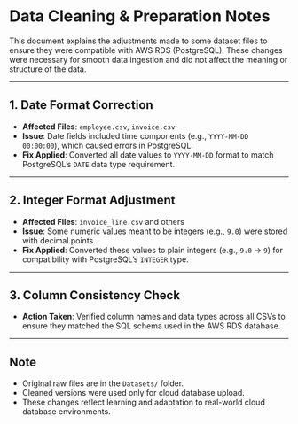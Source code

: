 # Data Cleaning & Preparation Notes

This document explains the adjustments made to some dataset files to ensure they were compatible with AWS RDS (PostgreSQL). These changes were necessary for smooth data ingestion and did not affect the meaning or structure of the data.

---

## 1. Date Format Correction

- **Affected Files**: `employee.csv`, `invoice.csv`
- **Issue**: Date fields included time components (e.g., `YYYY-MM-DD 00:00:00`), which caused errors in PostgreSQL.
- **Fix Applied**: Converted all date values to `YYYY-MM-DD` format to match PostgreSQL’s `DATE` data type requirement.

---

## 2. Integer Format Adjustment

- **Affected Files**: `invoice_line.csv` and others
- **Issue**: Some numeric values meant to be integers (e.g., `9.0`) were stored with decimal points.
- **Fix Applied**: Converted these values to plain integers (e.g., `9.0` → `9`) for compatibility with PostgreSQL’s `INTEGER` type.

---

## 3. Column Consistency Check

- **Action Taken**: Verified column names and data types across all CSVs to ensure they matched the SQL schema used in the AWS RDS database.

---

## Note

- Original raw files are in the `Datasets/` folder.
- Cleaned versions were used only for cloud database upload.
- These changes reflect learning and adaptation to real-world cloud database environments.
